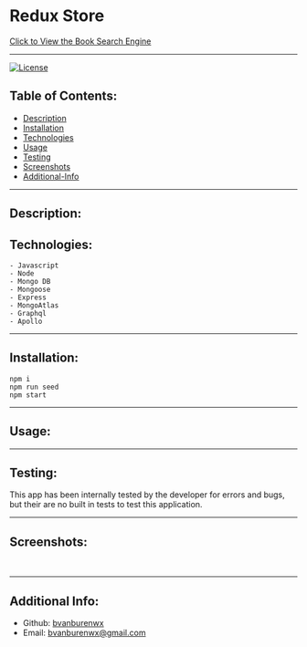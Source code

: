 # Redux Store

[Click to View the Book Search Engine ]()

---
[![License](https://img.shields.io/badge/License-MIT-yellow.svg)](https://opensource.org/licenses/MIT)

## Table of Contents:
- [Description](#description)
- [Installation](#installation)
- [Technologies](#technologies)
- [Usage](#usage)
- [Testing](#testing)
- [Screenshots](#screenshots)
- [Additional-Info](#additional-info)

---

## Description:



## Technologies:
```
- Javascript
- Node
- Mongo DB
- Mongoose
- Express
- MongoAtlas
- Graphql
- Apollo
```

---

## Installation: 



```
npm i
npm run seed
npm start
```

---

## Usage: 




---

## Testing:

This app has been internally tested by the developer for errors and bugs, but their are no built in tests to test this application. 

---

## Screenshots:

![]()
![]()
![]()
![]()

---

## Additional Info:
- Github: [bvanburenwx](https://github.com/bvanburenwx)
- Email: bvanburenwx@gmail.com